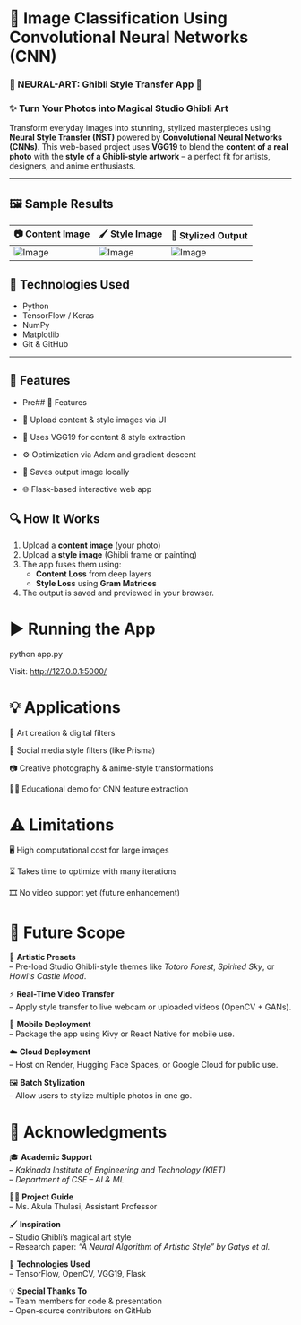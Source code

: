 # 🧠 Image Classification Using Convolutional Neural Networks (CNN)
### 🧠 NEURAL-ART: Ghibli Style Transfer App 🎨  
### ✨ Turn Your Photos into Magical Studio Ghibli Art

Transform everyday images into stunning, stylized masterpieces using **Neural Style Transfer (NST)** powered by **Convolutional Neural Networks (CNNs)**. This web-based project uses **VGG19** to blend the **content of a real photo** with the **style of a Ghibli-style artwork** – a perfect fit for artists, designers, and anime enthusiasts.

---

## 🖼️ Sample Results

| 📷 Content Image | 🖌️ Style Image | 🎨 Stylized Output |
|------------------|----------------|----------------------|
| ![Image](https://github.com/user-attachments/assets/d8ce96fc-20c8-486a-adf8-1e139dfc52b5) | ![Image](https://github.com/user-attachments/assets/9a37784e-5897-4ecb-8484-8bc6aab1d7ce) | ![Image](https://github.com/user-attachments/assets/35c87909-a3b2-422f-89ee-e7aa45e680f3) |


## 🧰 Technologies Used

- Python
- TensorFlow / Keras
- NumPy
- Matplotlib
- Git & GitHub

---

## 🚀 Features

- Pre## 🚀 Features

- 📂 Upload content & style images via UI
- 🧠 Uses VGG19 for content & style extraction
- ⚙️ Optimization via Adam and gradient descent
- 💾 Saves output image locally
- 🌐 Flask-based interactive web app

## 🔍 How It Works

1. Upload a **content image** (your photo)
2. Upload a **style image** (Ghibli frame or painting)
3. The app fuses them using:
   - **Content Loss** from deep layers
   - **Style Loss** using **Gram Matrices**
4. The output is saved and previewed in your browser.

# ▶️ Running the App

python app.py

Visit: http://127.0.0.1:5000/


# 💡 Applications
🎨 Art creation & digital filters

📱 Social media style filters (like Prisma)

📷 Creative photography & anime-style transformations

👩‍🏫 Educational demo for CNN feature extraction

# ⚠️ Limitations
🖥️ High computational cost for large images

⏳ Takes time to optimize with many iterations

🎞️ No video support yet (future enhancement)

# 🔮 Future Scope

🌈 **Artistic Presets**  
– Pre-load Studio Ghibli-style themes like *Totoro Forest*, *Spirited Sky*, or *Howl's Castle Mood*.

⚡ **Real-Time Video Transfer**  
– Apply style transfer to live webcam or uploaded videos (OpenCV + GANs).

📱 **Mobile Deployment**  
– Package the app using Kivy or React Native for mobile use.

☁️ **Cloud Deployment**  
– Host on Render, Hugging Face Spaces, or Google Cloud for public use.

🖼️ **Batch Stylization**  
– Allow users to stylize multiple photos in one go.




# 🙌 Acknowledgments

🎓 **Academic Support**  
– *Kakinada Institute of Engineering and Technology (KIET)*  
– *Department of CSE – AI & ML*

👩‍🏫 **Project Guide**  
– Ms. Akula Thulasi, Assistant Professor

🖌️ **Inspiration**  
– Studio Ghibli’s magical art style  
– Research paper: *“A Neural Algorithm of Artistic Style” by Gatys et al.*

🧠 **Technologies Used**  
– TensorFlow, OpenCV, VGG19, Flask

💡 **Special Thanks To**  
– Team members for code & presentation  
– Open-source contributors on GitHub





